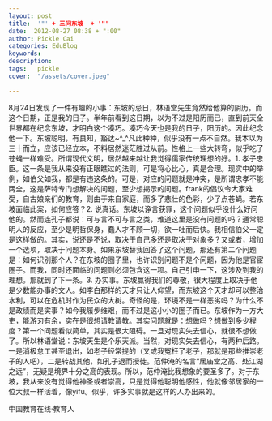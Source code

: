```yaml
---
layout: post  
title:  '"' + 三问东坡  + '"'
date:  2012-08-27 08:38 + ":00" 
author: Pickle Cai  
categories: EduBlog  
keywords: 
description:   
tags:	pickle   
cover:  "/assets/cover.jpeg"  

---  
```

    
8月24日发现了一件有趣的小事：东坡的忌日，林语堂先生竟然给他算的阴历。而这个日期，正是我的日子。半年前看到这日期，以为不过是阳历而已，直到前天全世界都在纪念东坡，才明白这个凑巧。凑巧今天也是我的日子，阳历的。因此纪念他一下。东坡聪明，有良知，豁达~^_^凡此种种，似乎没有一点不自然。我本以为三十而立，应该已经立本，不料居然迷茫胜过从前。性格上一些大转弯，似乎吃了苍蝇一样难受。所谓现代文明，居然越来越让我觉得儒家传统理想的好。1. 孝子忠臣。这一条是我从来没有正眼瞧过的法则，可是将心比心，真是合理。现实中的举例，如伯父如我，都是有违这条的。可是，对应的问题就是冲突，是所谓忠孝不能两全，这是萨特专门想解决的问题，至少想揭示的问题。frank的倡议令大家难受，自古娘亲们的教育，则由于来自家庭，而多了悲壮的色彩，少了点苍蝇。若东坡面临此案，如何应答？2. 说真话。东坡以诤言获罪，这个问题似乎没什么好问他的。然而连孔子都说：可与言不可与言之类，难道这里是没有问题的吗？通常聪明人的反应，至少是明哲保身，蠢人才不顾一切，欲一吐而后快。我相信伯父一定是这样做的。其实，说还是不说，取决于自己多还是取决于对象多？又或者，增加一个选项，取决于问题本身。如果东坡替我回答了这个问题，那还有第二个问题是：如何识别那个人？在东坡的圈子里，也许识别问题不是个问题，因为他是官宦圈子。而我，同时还面临的问题则必须包含这一项。自己引申一下，这涉及到我的理想。那就到了下一条。3. 办实事。东坡赢得我们的尊敬，很大程度上取决于他是少数能办事的文人。如李白那样的天才只让人仰望，而东坡这个天才却可以整治水利，可以在危机时作为民众的大树。奇怪的是，环境不是一样恶劣吗？为什么不是政绩而是实事？如今我履步维艰，而不过是这小小的圈子而已。东坡作为一方大吏，能游刃有余，实在是很想请教请教。其实问题就是：想做吗？想做到多少程度？第一个问题看似简单，其实是很大阻碍。一旦对现实失去信心，就很不想做了。所以林语堂说：东坡天生是个乐天派。当然，对现实失去信心，有两种后路。一是消极怠工甚至退出，如老子经常提的（又或我冤枉了老子，那就是那些推崇老子的人吧），二是转战其他，如孔子退而授徒。范仲淹的名言“居庙堂之高、处江湖之远”，无疑是境界十分之高的表现。所以，范仲淹比我想象的要圣多了。对于东坡，我从来没有觉得他神圣或者崇高，只是觉得他聪明他感性，他就像邻居家的一位大叔一样活着，像yifu。似乎，许多实事就是这样的人办出来的。				

		    
 中国教育在线·教育人

